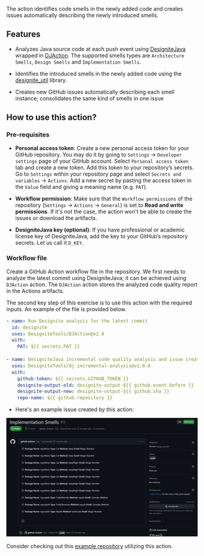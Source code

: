 The action identifies code smells in the newly added code and creates issues automatically describing the newly introduced smells.

## Features

- Analyzes Java source code at each push event using [DesigniteJava](https://www.designite-tools.com/) wrapped in [DJAction](https://github.com/marketplace/actions/designitejava-action). The supported smells types are `Architecture Smells`, `Design Smells` and `Implementation Smells`.

- Identifies the introduced smells in the newly added code using the [designite_util](https://github.com/tushartushar/designite_util) library. 

- Creates new GitHub issues automatically describing each smell instance; consolidates the same kind of smells in one issue

## How to use this action?

### Pre-requisites
- **Personal access token**: Create a new personal access token for your GitHub repository. You may do it by going to `Settings` -> `Developer settings` page of your GitHub account. Select `Personal access token` tab and create a new token.
Add this token to your repository’s secrets. Go to `Settings` within your repository page and select `Secrets and variables` -> `Actions`. Add a new secret by pasting the access token in the `Value` field and giving a meaning name (e.g. `PAT`).

- **Workflow permission**: Make sure that the `Workflow permissions` of the repository (`Settings` -> `Actions` -> `General`) is set to **Read and write permissions**. If it's not the case, the action won't be able to create the issues or download the artifacts.

- **DesigniteJava key (optional)**: If you have professional or academic license key of DesigniteJava, add the key to your GitHub’s repository secrets. Let us call it `D_KEY`.

### Workflow file  
Create a GitHub Action workflow file in the repository. We first needs to analyze the latest commit using DesigniteJava; it can be achieved using `DJAction` action. The `DJAction` action stores the analyzed code quality report in the Actions artifacts. 

The second key step of this exercise is to use this action with the required inputs.
An example of the file is provided below.

```yml
- name: Run Designite analysis for the latest commit
  id: designite
  uses: DesigniteTools/DJAction@v2.0
  with:
    PAT: ${{ secrets.PAT }}

- name: DesigniteJava incremental code quality analysis and issue creation
  uses: DesigniteTools/dj-incremental-analysis@v1.0.0
  with:
    github-token: ${{ secrets.GITHUB_TOKEN }}
    designite-output-old: designite-output-${{ github.event.before }}
    designite-output-new: designite-output-${{ github.sha }}
    repo-name: ${{ github.repository }}             
```

- Here's an example issue created by this action:

![Example Issue](./docs/images/SampleIssue.png)


Consider checking out this [example repository](https://github.com/tushartushar/git-utils) utilizing this action. 

